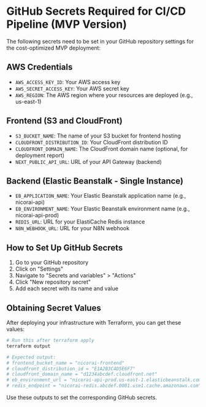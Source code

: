 # GitHub Secrets Required for CI/CD Pipeline (MVP Version)

The following secrets need to be set in your GitHub repository settings for the cost-optimized MVP deployment:

## AWS Credentials
- `AWS_ACCESS_KEY_ID`: Your AWS access key
- `AWS_SECRET_ACCESS_KEY`: Your AWS secret key
- `AWS_REGION`: The AWS region where your resources are deployed (e.g., us-east-1)

## Frontend (S3 and CloudFront)
- `S3_BUCKET_NAME`: The name of your S3 bucket for frontend hosting
- `CLOUDFRONT_DISTRIBUTION_ID`: Your CloudFront distribution ID
- `CLOUDFRONT_DOMAIN_NAME`: The CloudFront domain name (optional, for deployment report)
- `NEXT_PUBLIC_API_URL`: URL of your API Gateway (backend)

## Backend (Elastic Beanstalk - Single Instance)
- `EB_APPLICATION_NAME`: Your Elastic Beanstalk application name (e.g., nicorai-api)
- `EB_ENVIRONMENT_NAME`: Your Elastic Beanstalk environment name (e.g., nicorai-api-prod)
- `REDIS_URL`: URL for your ElastiCache Redis instance
- `N8N_WEBHOOK_URL`: URL for your N8N webhook

## How to Set Up GitHub Secrets

1. Go to your GitHub repository
2. Click on "Settings"
3. Navigate to "Secrets and variables" > "Actions"
4. Click "New repository secret"
5. Add each secret with its name and value

## Obtaining Secret Values

After deploying your infrastructure with Terraform, you can get these values:

```bash
# Run this after terraform apply
terraform output

# Expected output:
# frontend_bucket_name = "nicorai-frontend"
# cloudfront_distribution_id = "E1A2B3C4D5E6F7"
# cloudfront_domain_name = "d1234abcdef.cloudfront.net"
# eb_environment_url = "nicorai-api-prod.us-east-1.elasticbeanstalk.com"
# redis_endpoint = "nicorai-redis.abcdef.0001.use1.cache.amazonaws.com"
```

Use these outputs to set the corresponding GitHub secrets.
